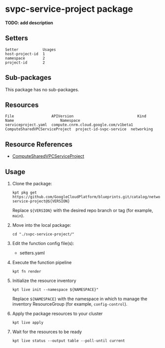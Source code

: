 # svpc-service-project package

**TODO: add description**

## Setters

```
Setter           Usages
host-project-id  1
namespace        2
project-id       2
```

## Sub-packages

This package has no sub-packages.

## Resources

```
File                 APIVersion                             Kind                            Name                     Namespace
serviceproject.yaml  compute.cnrm.cloud.google.com/v1beta1  ComputeSharedVPCServiceProject  project-id-svpc-service  networking
```

## Resource References

- [ComputeSharedVPCServiceProject](https://cloud.google.com/config-connector/docs/reference/resource-docs/compute/computesharedvpcserviceproject)

## Usage

1.  Clone the package:
    ```
    kpt pkg get https://github.com/GoogleCloudPlatform/blueprints.git/catalog/networking/svpc-service-project@${VERSION}
    ```
    Replace `${VERSION}` with the desired repo branch or tag
    (for example, `main`).

1.  Move into the local package:
    ```
    cd "./svpc-service-project/"
    ```

1.  Edit the function config file(s):
    - setters.yaml

1.  Execute the function pipeline
    ```
    kpt fn render
    ```

1.  Initialize the resource inventory
    ```
    kpt live init --namespace ${NAMESPACE}"
    ```
    Replace `${NAMESPACE}` with the namespace in which to manage
    the inventory ResourceGroup (for example, `config-control`).

1.  Apply the package resources to your cluster
    ```
    kpt live apply
    ```

1.  Wait for the resources to be ready
    ```
    kpt live status --output table --poll-until current
    ```

